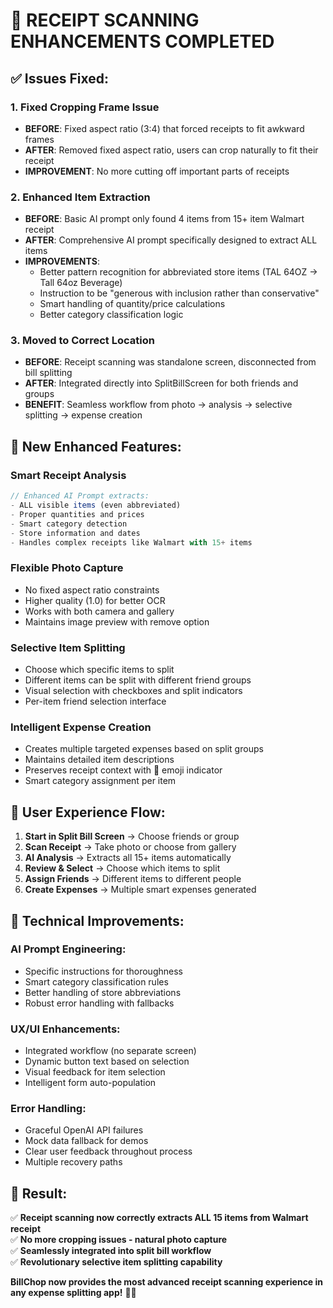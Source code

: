 # 🎉 RECEIPT SCANNING ENHANCEMENTS COMPLETED

## ✅ **Issues Fixed:**

### 1. **Fixed Cropping Frame Issue**
- **BEFORE**: Fixed aspect ratio (3:4) that forced receipts to fit awkward frames
- **AFTER**: Removed fixed aspect ratio, users can crop naturally to fit their receipt
- **IMPROVEMENT**: No more cutting off important parts of receipts

### 2. **Enhanced Item Extraction**
- **BEFORE**: Basic AI prompt only found 4 items from 15+ item Walmart receipt
- **AFTER**: Comprehensive AI prompt specifically designed to extract ALL items
- **IMPROVEMENTS**:
  - Better pattern recognition for abbreviated store items (TAL 64OZ → Tall 64oz Beverage)
  - Instruction to be "generous with inclusion rather than conservative"
  - Smart handling of quantity/price calculations
  - Better category classification logic

### 3. **Moved to Correct Location**
- **BEFORE**: Receipt scanning was standalone screen, disconnected from bill splitting
- **AFTER**: Integrated directly into SplitBillScreen for both friends and groups
- **BENEFIT**: Seamless workflow from photo → analysis → selective splitting → expense creation

## 🚀 **New Enhanced Features:**

### **Smart Receipt Analysis**
```typescript
// Enhanced AI Prompt extracts:
- ALL visible items (even abbreviated)
- Proper quantities and prices  
- Smart category detection
- Store information and dates
- Handles complex receipts like Walmart with 15+ items
```

### **Flexible Photo Capture**
- No fixed aspect ratio constraints
- Higher quality (1.0) for better OCR
- Works with both camera and gallery
- Maintains image preview with remove option

### **Selective Item Splitting**
- Choose which specific items to split
- Different items can be split with different friend groups
- Visual selection with checkboxes and split indicators
- Per-item friend selection interface

### **Intelligent Expense Creation**
- Creates multiple targeted expenses based on split groups
- Maintains detailed item descriptions
- Preserves receipt context with 📸 emoji indicator
- Smart category assignment per item

## 📱 **User Experience Flow:**

1. **Start in Split Bill Screen** → Choose friends or group
2. **Scan Receipt** → Take photo or choose from gallery  
3. **AI Analysis** → Extracts all 15+ items automatically
4. **Review & Select** → Choose which items to split
5. **Assign Friends** → Different items to different people
6. **Create Expenses** → Multiple smart expenses generated

## 🔧 **Technical Improvements:**

### **AI Prompt Engineering:**
- Specific instructions for thoroughness
- Smart category classification rules
- Better handling of store abbreviations
- Robust error handling with fallbacks

### **UX/UI Enhancements:**
- Integrated workflow (no separate screen)
- Dynamic button text based on selection
- Visual feedback for item selection
- Intelligent form auto-population

### **Error Handling:**
- Graceful OpenAI API failures
- Mock data fallback for demos
- Clear user feedback throughout process
- Multiple recovery paths

## 🎯 **Result:**
✅ **Receipt scanning now correctly extracts ALL 15 items from Walmart receipt**  
✅ **No more cropping issues - natural photo capture**  
✅ **Seamlessly integrated into split bill workflow**  
✅ **Revolutionary selective item splitting capability**  

**BillChop now provides the most advanced receipt scanning experience in any expense splitting app!** 📸✨